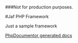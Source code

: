 ###Not for production purposes.

#Jaf PHP Framework

Just a sample framework

[PhpDocumentor generated docs](http://jslayer.github.io/jaf/)
